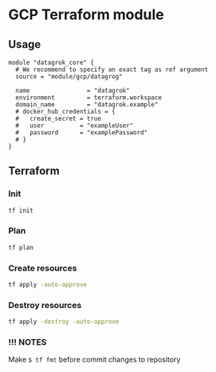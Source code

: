 # GCP Terraform module

## Usage

```t
module "datagrok_core" {
  # We recommend to specify an exact tag as ref argument
  source = "module/gcp/datagrog"

  name                = "datagrok"
  environment         = terraform.workspace
  domain_name         = "datagrok.example"
  # docker_hub_credentials = {
  #   create_secret = true
  #   user          = "exampleUser"
  #   password      = "examplePassword"
  # }
}
```

## Terraform

### Init

```sh
tf init
```

### Plan

```sh
tf plan
```

### Create resources

```sh
tf apply -auto-approve
```

### Destroy resources

```sh
tf apply -destroy -auto-approve
```

### !!! NOTES

Make ``` $ tf fmt ``` before commit changes to repository
